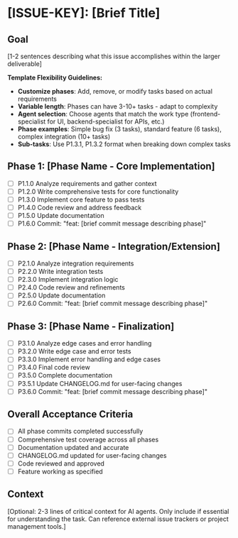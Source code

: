 # [ISSUE-KEY]: [Brief Title]

## Goal

[1-2 sentences describing what this issue accomplishes within the larger deliverable]

**Template Flexibility Guidelines:**
- **Customize phases**: Add, remove, or modify tasks based on actual requirements
- **Variable length**: Phases can have 3-10+ tasks - adapt to complexity
- **Agent selection**: Choose agents that match the work type (frontend-specialist for UI, backend-specialist for APIs, etc.)
- **Phase examples**: Simple bug fix (3 tasks), standard feature (6 tasks), complex integration (10+ tasks)
- **Sub-tasks**: Use P1.3.1, P1.3.2 format when breaking down complex tasks

## Phase 1: [Phase Name - Core Implementation]

- [ ] P1.1.0 Analyze requirements and gather context <!--agent:context-analyzer-->
- [ ] P1.2.0 Write comprehensive tests for core functionality <!--agent:test-engineer-->
- [ ] P1.3.0 Implement core feature to pass tests <!--agent:frontend-specialist-->
- [ ] P1.4.0 Code review and address feedback <!--agent:code-reviewer-->
- [ ] P1.5.0 Update documentation <!--agent:docs-sync-agent-->
- [ ] P1.6.0 Commit: "feat: [brief commit message describing phase]"

## Phase 2: [Phase Name - Integration/Extension]

- [ ] P2.1.0 Analyze integration requirements <!--agent:context-analyzer-->
- [ ] P2.2.0 Write integration tests <!--agent:test-engineer-->
- [ ] P2.3.0 Implement integration logic <!--agent:backend-specialist-->
- [ ] P2.4.0 Code review and refinements <!--agent:code-reviewer-->
- [ ] P2.5.0 Update documentation <!--agent:docs-sync-agent-->
- [ ] P2.6.0 Commit: "feat: [brief commit message describing phase]"

## Phase 3: [Phase Name - Finalization]

- [ ] P3.1.0 Analyze edge cases and error handling <!--agent:context-analyzer-->
- [ ] P3.2.0 Write edge case and error tests <!--agent:test-engineer-->
- [ ] P3.3.0 Implement error handling and edge cases <!--agent:database-specialist-->
- [ ] P3.4.0 Final code review <!--agent:code-reviewer-->
- [ ] P3.5.0 Complete documentation <!--agent:docs-sync-agent-->
- [ ] P3.5.1 Update CHANGELOG.md for user-facing changes <!--agent:docs-sync-agent-->
- [ ] P3.6.0 Commit: "feat: [brief commit message describing phase]"

## Overall Acceptance Criteria

- [ ] All phase commits completed successfully
- [ ] Comprehensive test coverage across all phases
- [ ] Documentation updated and accurate
- [ ] CHANGELOG.md updated for user-facing changes
- [ ] Code reviewed and approved
- [ ] Feature working as specified

## Context

[Optional: 2-3 lines of critical context for AI agents. Only include if essential for understanding the task. Can reference external issue trackers or project management tools.]

